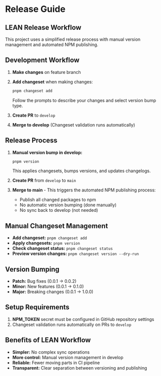 # Release Guide

## LEAN Release Workflow

This project uses a simplified release process with manual version management and automated NPM publishing.

## Development Workflow

1. **Make changes** on feature branch
2. **Add changeset** when making changes:

   ```bash
   pnpm changeset add
   ```

   Follow the prompts to describe your changes and select version bump type.

3. **Create PR** to `develop`
4. **Merge to develop** (Changeset validation runs automatically)

## Release Process

1. **Manual version bump in develop:**

   ```bash
   pnpm version
   ```

   This applies changesets, bumps versions, and updates changelogs.

2. **Create PR** from `develop` to `main`
3. **Merge to main** - This triggers the automated NPM publishing process:
   - Publish all changed packages to npm
   - No automatic version bumping (done manually)
   - No sync back to develop (not needed)

## Manual Changeset Management

- **Add changeset:** `pnpm changeset add`
- **Apply changesets:** `pnpm version`
- **Check changeset status:** `pnpm changeset status`
- **Preview version changes:** `pnpm changeset version --dry-run`

## Version Bumping

- **Patch:** Bug fixes (0.0.1 → 0.0.2)
- **Minor:** New features (0.0.1 → 0.1.0)
- **Major:** Breaking changes (0.0.1 → 1.0.0)

## Setup Requirements

1. **NPM_TOKEN** secret must be configured in GitHub repository settings
2. Changeset validation runs automatically on PRs to `develop`

## Benefits of LEAN Workflow

- **Simpler:** No complex sync operations
- **More control:** Manual version management in develop
- **Reliable:** Fewer moving parts in CI pipeline
- **Transparent:** Clear separation between versioning and publishing
